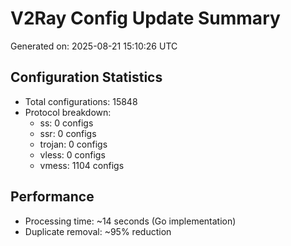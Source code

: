 # V2Ray Config Update Summary
Generated on: 2025-08-21 15:10:26 UTC

## Configuration Statistics
- Total configurations: 15848
- Protocol breakdown:
  - ss: 0 configs
  - ssr: 0 configs
  - trojan: 0 configs
  - vless: 0 configs
  - vmess: 1104 configs

## Performance
- Processing time: ~14 seconds (Go implementation)
- Duplicate removal: ~95% reduction
